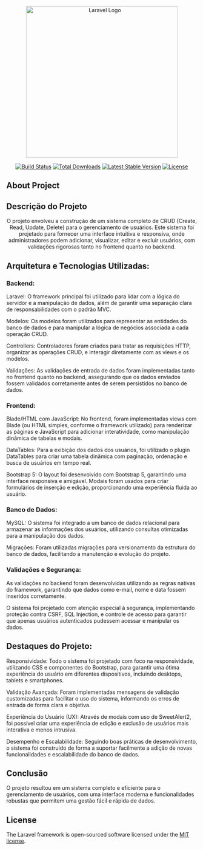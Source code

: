 <p align="center"><a href="https://laravel.com" target="_blank"><img src="https://raw.githubusercontent.com/laravel/art/master/logo-lockup/5%20SVG/2%20CMYK/1%20Full%20Color/laravel-logolockup-cmyk-red.svg" width="400" alt="Laravel Logo"></a></p>

<p align="center">
<a href="https://github.com/laravel/framework/actions"><img src="https://github.com/laravel/framework/workflows/tests/badge.svg" alt="Build Status"></a>
<a href="https://packagist.org/packages/laravel/framework"><img src="https://img.shields.io/packagist/dt/laravel/framework" alt="Total Downloads"></a>
<a href="https://packagist.org/packages/laravel/framework"><img src="https://img.shields.io/packagist/v/laravel/framework" alt="Latest Stable Version"></a>
<a href="https://packagist.org/packages/laravel/framework"><img src="https://img.shields.io/packagist/l/laravel/framework" alt="License"></a>
</p>

## About Project

## Descrição do Projeto
<p align="center"> O projeto envolveu a construção de um sistema completo de CRUD (Create, Read, Update, Delete) para o gerenciamento de usuários. Este sistema foi projetado para fornecer uma interface intuitiva e responsiva, onde administradores podem adicionar, visualizar, editar e excluir usuários, com validações rigorosas tanto no frontend quanto no backend.</p>

## Arquitetura e Tecnologias Utilizadas:

### Backend:

<p>
Laravel: O framework principal foi utilizado para lidar com a lógica do servidor e a manipulação de dados, além de garantir uma separação clara de responsabilidades com o padrão MVC.</br>

Modelos: Os modelos foram utilizados para representar as entidades do banco de dados e para manipular a lógica de negócios associada a cada operação CRUD.</br>

Controllers: Controladores foram criados para tratar as requisições HTTP, organizar as operações CRUD, e interagir diretamente com as views e os modelos.</br>

Validações: As validações de entrada de dados foram implementadas tanto no frontend quanto no backend, assegurando que os dados enviados fossem validados corretamente antes de serem persistidos no banco de dados.</br>

</p>

### Frontend:

<p>
Blade/HTML com JavaScript: No frontend, foram implementadas views com Blade (ou HTML simples, conforme o framework utilizado) para renderizar as páginas e JavaScript para adicionar interatividade, como manipulação dinâmica de tabelas e modais.</br>

DataTables: Para a exibição dos dados dos usuários, foi utilizado o plugin DataTables para criar uma tabela dinâmica com paginação, ordenação e busca de usuários em tempo real.</br>

Bootstrap 5: O layout foi desenvolvido com Bootstrap 5, garantindo uma interface responsiva e amigável. Modais foram usados para criar formulários de inserção e edição, proporcionando uma experiência fluida ao usuário.</br>

</p>

### Banco de Dados:

<p>
MySQL: O sistema foi integrado a um banco de dados relacional para armazenar as informações dos usuários, utilizando consultas otimizadas para a manipulação dos dados.</br>

Migrações: Foram utilizadas migrações para versionamento da estrutura do banco de dados, facilitando a manutenção e evolução do projeto.</br>
</p>

### Validações e Segurança:

<p>
As validações no backend foram desenvolvidas utilizando as regras nativas do framework, garantindo que dados como e-mail, nome e data fossem inseridos corretamente.</br>

O sistema foi projetado com atenção especial à segurança, implementando proteção contra CSRF, SQL Injection, e controle de acesso para garantir que apenas usuários autenticados pudessem acessar e manipular os dados.</br>
</p>

## Destaques do Projeto:
<p>
Responsividade: Todo o sistema foi projetado com foco na responsividade, utilizando CSS e componentes do Bootstrap, para garantir uma ótima experiência do usuário em diferentes dispositivos, incluindo desktops, tablets e smartphones.</br>

Validação Avançada: Foram implementadas mensagens de validação customizadas para facilitar o uso do sistema, informando os erros de entrada de forma clara e objetiva.</br>

Experiência do Usuário (UX): Através de modais com uso de SweetAlert2, foi possível criar uma experiência de edição e exclusão de usuários mais interativa e menos intrusiva.</br>

Desempenho e Escalabilidade: Seguindo boas práticas de desenvolvimento, o sistema foi construído de forma a suportar facilmente a adição de novas funcionalidades e escalabilidade do banco de dados.</br>
</p>

## Conclusão

O projeto resultou em um sistema completo e eficiente para o gerenciamento de usuários, com uma interface moderna e funcionalidades robustas que permitem uma gestão fácil e rápida de dados.

## License

The Laravel framework is open-sourced software licensed under the [MIT license](https://opensource.org/licenses/MIT).
